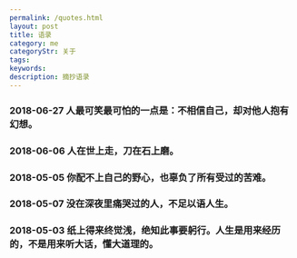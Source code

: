 ```yaml
---
permalink: /quotes.html
layout: post
title: 语录
category: me
categoryStr: 关于
tags: 
keywords: 
description: 摘抄语录
---
```


### 2018-06-27  人最可笑最可怕的一点是：不相信自己，却对他人抱有幻想。

### 2018-06-06  人在世上走，刀在石上磨。

### 2018-05-05  你配不上自己的野心，也辜负了所有受过的苦难。

### 2018-05-07  没在深夜里痛哭过的人，不足以语人生。

### 2018-05-03  纸上得来终觉浅，绝知此事要躬行。人生是用来经历的，不是用来听大话，懂大道理的。

